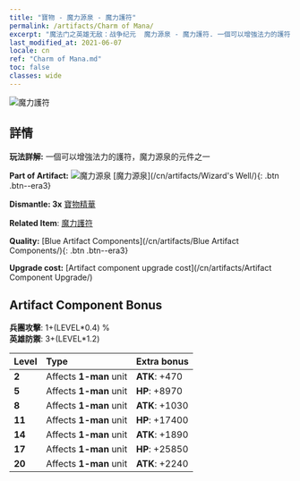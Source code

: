 ```yaml
---
title: "寶物 - 魔力源泉 - 魔力護符"
permalink: /artifacts/Charm of Mana/
excerpt: "魔法门之英雄无敌：战争纪元  魔力源泉 - 魔力護符. 一個可以增強法力的護符，魔力源泉的元件之一"
last_modified_at: 2021-06-07
locale: cn
ref: "Charm of Mana.md"
toc: false
classes: wide
---
```


 ![魔力護符](/images/t/artifact_40211.png)



## 詳情

 **玩法詳解:** 一個可以增強法力的護符，魔力源泉的元件之一

 **Part of Artifact:** ![魔力源泉](/images/t/icon_artifact_21.png) [魔力源泉](/cn/artifacts/Wizard's Well/){: .btn .btn--era3}

 **Dismantle: 3x** [寶物精華](/cn/Items/con_905/)

 **Related Item**: [魔力護符](/cn/Items/art_112/)

 **Quality:** [Blue Artifact Components](/cn/artifacts/Blue Artifact Components/){: .btn .btn--era3}

 **Upgrade cost:** [Artifact component upgrade cost](/cn/artifacts/Artifact Component Upgrade/)

## Artifact Component Bonus

  **兵團攻擊**: 1+(LEVEL\*0.4) %<br/>**英雄防禦**: 3+(LEVEL\*1.2)

  |  Level  | Type |    Extra bonus  | 
  |:--------|:-----|:----------------| 
  | **2** | Affects **1-man** unit | **ATK**: +470 | 
  | **5** | Affects **1-man** unit | **HP**: +8970 | 
  | **8** | Affects **1-man** unit | **ATK**: +1030 | 
  | **11** | Affects **1-man** unit | **HP**: +17400 | 
  | **14** | Affects **1-man** unit | **ATK**: +1890 | 
  | **17** | Affects **1-man** unit | **HP**: +25850 | 
  | **20** | Affects **1-man** unit | **ATK**: +2240 | 
